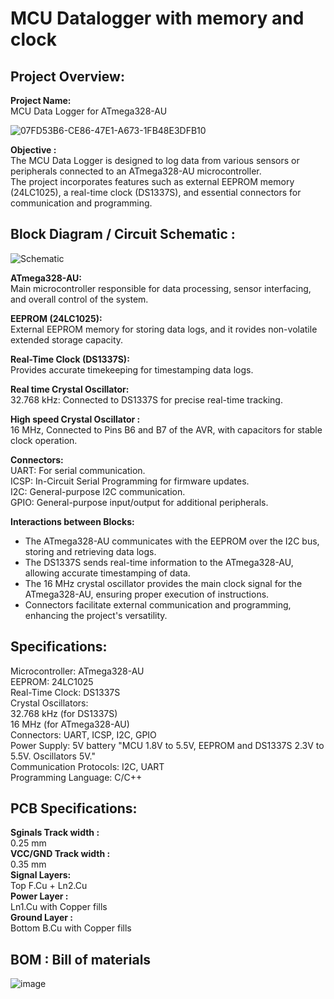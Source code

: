 # MCU Datalogger with memory and clock


## Project Overview: 
**Project Name:**  
MCU Data Logger for ATmega328-AU  
  
  
![07FD53B6-CE86-47E1-A673-1FB48E3DFB10](https://github.com/DevMajed/Dattalogger_Board/assets/66625688/db87df5f-a7b5-4126-9f52-43b864b4d0c5) 
  
  
**Objective :**  
The MCU Data Logger is designed to log data from various sensors or peripherals connected to an ATmega328-AU microcontroller.  
The project incorporates features such as external EEPROM memory (24LC1025), a real-time clock (DS1337S), and essential connectors for communication and programming.


## Block Diagram / Circuit Schematic :

![Schematic](https://github.com/DevMajed/Dattalogger_Board/assets/66625688/9fec3444-7fc9-431f-9d06-08b488d1c6a3)


**ATmega328-AU:**  
Main microcontroller responsible for data processing, sensor interfacing, and overall control of the system.

**EEPROM (24LC1025):**  
External EEPROM memory for storing data logs, and it rovides non-volatile extended storage capacity.

**Real-Time Clock (DS1337S):**  
Provides accurate timekeeping for timestamping data logs.

**Real time Crystal Oscillator:**  
32.768 kHz: Connected to DS1337S for precise real-time tracking.

**High speed Crystal Oscillator :**  
16 MHz, Connected to Pins B6 and B7 of the AVR, with capacitors for stable clock operation.

**Connectors:**  
UART: For serial communication.  
ICSP: In-Circuit Serial Programming for firmware updates.  
I2C: General-purpose I2C communication.  
GPIO: General-purpose input/output for additional peripherals.  

**Interactions between Blocks:**  
* The ATmega328-AU communicates with the EEPROM over the I2C bus, storing and retrieving data logs.  
* The DS1337S sends real-time information to the ATmega328-AU, allowing accurate timestamping of data.  
* The 16 MHz crystal oscillator provides the main clock signal for the ATmega328-AU, ensuring proper execution of instructions.  
* Connectors facilitate external communication and programming, enhancing the project's versatility.  

## Specifications:  
Microcontroller: ATmega328-AU  
EEPROM: 24LC1025  
Real-Time Clock: DS1337S  
Crystal Oscillators:  
32.768 kHz (for DS1337S)  
16 MHz (for ATmega328-AU)  
Connectors: UART, ICSP, I2C, GPIO  
Power Supply: 5V battery "MCU 1.8V to 5.5V, EEPROM and DS1337S 2.3V to 5.5V. Oscillators 5V."  
Communication Protocols: I2C, UART  
Programming Language: C/C++  

## PCB Specifications:  
**Sginals Track width :**  
0.25 mm  
**VCC/GND Track width :**   
0.35 mm  
**Signal Layers:**   
Top F.Cu + Ln2.Cu    
**Power Layer  :**  
Ln1.Cu with Copper fills  
**Ground Layer :**  
Bottom B.Cu with Copper fills

## BOM : Bill of materials

![image](https://github.com/DevMajed/Dattalogger_Board/assets/66625688/2f44ee0a-4d6d-473e-a72a-a37221a7bf3b)

